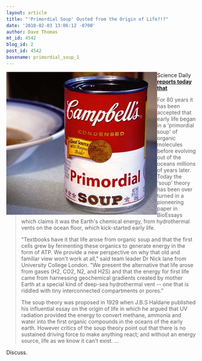 ```yaml
---
layout: article
title: "'Primordial Soup' Ousted from the Origin of Life?!?"
date: '2010-02-03 13:06:12 -0700'
author: Dave Thomas
mt_id: 4542
blog_id: 2
post_id: 4542
basename: primordial_soup_1
---
```

<img src="/uploads/2010/PrimordialSoupPPR.jpg" alt="PrimordialSoupPPR.jpg" width="400" height="379" style="float:left;" />

Science Daily **[reports today that ](http://www.sciencedaily.com/releases/2010/02/100202101245.htm)**


> For 80 years it has been accepted that early life began in a 'primordial soup' of organic molecules before evolving out of the oceans millions of years later. Today the 'soup' theory has been over turned in a pioneering paper in BioEssays which claims it was the Earth's chemical energy, from hydrothermal vents on the ocean floor, which kick-started early life.
> 
> "Textbooks have it that life arose from organic soup and that the first cells grew by fermenting these organics to generate energy in the form of ATP. We provide a new perspective on why that old and familiar view won't work at all," said team leader Dr Nick lane from University College London. "We present the alternative that life arose from gases (H2, CO2, N2, and H2S) and that the energy for first life came from harnessing geochemical gradients created by mother Earth at a special kind of deep-sea hydrothermal vent -- one that is riddled with tiny interconnected compartments or pores."
> 
> The soup theory was proposed in 1929 when J.B.S Haldane published his influential essay on the origin of life in which he argued that UV radiation provided the energy to convert methane, ammonia and water into the first organic compounds in the oceans of the early earth. However critics of the soup theory point out that there is no sustained driving force to make anything react; and without an energy source, life as we know it can't exist. ...

Discuss.
